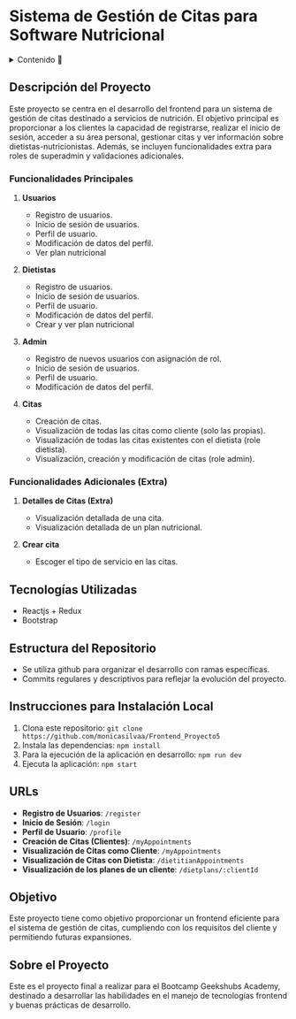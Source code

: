 # Sistema de Gestión de Citas para Software Nutricional

<details>
  <summary>Contenido 📝</summary>
  <ol>
    <li><a href="#descripcion-del-proyecto">Descripción del Proyecto</a></li>
    <li><a href="#funcionalidades-principales">Funcionalidades Principales</a></li>
    <li><a href="#funcionalidades-adicionales">Funcionalidades Adicionales</a></li>
    <li><a href="#tecnologías-utilizadas">Tecnologías Utilizadas</a></li>
    <li><a href="#estructura-del-repositorio">Estructura del Repositorio</a></li>
    <li><a href="#instrucciones-para-instalación-local">Instrucciones para Instalación Local</a></li>
    <li><a href="#urls">URLs</a></li>
    <li><a href="#objetivo">Objetivo</a></li>
    <li><a href="#sobre-el-proyecto">Sobre el proyecto</a></li>
  </ol>
</details>

## Descripción del Proyecto

Este proyecto se centra en el desarrollo del frontend para un sistema de gestión de citas destinado a servicios de nutrición. El objetivo principal es proporcionar a los clientes la capacidad de registrarse, realizar el inicio de sesión, acceder a su área personal, gestionar citas y ver información sobre dietistas-nutricionistas. Además, se incluyen funcionalidades extra para roles de superadmin y validaciones adicionales.

### Funcionalidades Principales

1. **Usuarios**
   - Registro de usuarios.
   - Inicio de sesión de usuarios.
   - Perfil de usuario.
   - Modificación de datos del perfil.
   - Ver plan nutricional

2. **Dietistas**
   - Registro de usuarios.
   - Inicio de sesión de usuarios.
   - Perfil de usuario.
   - Modificación de datos del perfil.
   - Crear y ver plan nutricional

3. **Admin**
   - Registro de nuevos usuarios con asignación de rol.
   - Inicio de sesión de usuarios.
   - Perfil de usuario.
   - Modificación de datos del perfil.

2. **Citas**
   - Creación de citas.
   - Visualización de todas las citas como cliente (solo las propias).
   - Visualización de todas las citas existentes con el dietista (role dietista).
   - Visualización, creación y modificación de citas (role admin).


### Funcionalidades Adicionales (Extra)

1. **Detalles de Citas (Extra)**
   - Visualización detallada de una cita.
   - Visualización detallada de un plan nutricional.

3. **Crear cita**
   - Escoger el tipo de servicio en las citas.

## Tecnologías Utilizadas

- Reactjs + Redux
- Bootstrap
## Estructura del Repositorio

- Se utiliza github para organizar el desarrollo con ramas específicas.
- Commits regulares y descriptivos para reflejar la evolución del proyecto.

## Instrucciones para Instalación Local

1. Clona este repositorio: `git clone https://github.com/monicasilvaa/Frontend_Proyecto5`
2. Instala las dependencias: `npm install`
3. Para la ejecución de la aplicación en desarrollo: `npm run dev`
4. Ejecuta la aplicación: `npm start`

## URLs

- **Registro de Usuarios**: `/register`
- **Inicio de Sesión**: `/login`
- **Perfil de Usuario**: `/profile`
- **Creación de Citas (Clientes)**: `/myAppointments`
- **Visualización de Citas como Cliente**: `/myAppointments`
- **Visualización de Citas con Dietista**: `/dietitianAppointments`
- **Visualización de los planes de un cliente**: `/dietplans/:clientId`

## Objetivo

Este proyecto tiene como objetivo proporcionar un frontend eficiente para el sistema de gestión de citas, cumpliendo con los requisitos del cliente y permitiendo futuras expansiones.

## Sobre el Proyecto

Este es el proyecto final a realizar para el Bootcamp Geekshubs Academy, destinado a desarrollar las habilidades en el manejo de tecnologías frontend y buenas prácticas de desarrollo.



